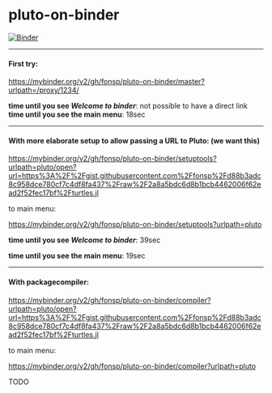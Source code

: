 # pluto-on-binder

[![Binder](https://mybinder.org/badge_logo.svg)](https://mybinder.org/v2/gh/fonsp/pluto-on-binder/master?urlpath=/proxy/1234/)

---

#### First try:

https://mybinder.org/v2/gh/fonsp/pluto-on-binder/master?urlpath=/proxy/1234/

**time until you see _Welcome to binder_**: not possible to have a direct link
**time until you see the main menu**: 18sec

---

#### With more elaborate setup to allow passing a URL to Pluto: (we want this)

https://mybinder.org/v2/gh/fonsp/pluto-on-binder/setuptools?urlpath=pluto/open?url=https%3A%2F%2Fgist.githubusercontent.com%2Ffonsp%2Fd88b3adc8c958dce780cf7c4df8fa437%2Fraw%2F2a8a5bdc6d8b1bcb4462006f62ead2f52fec17bf%2Fturtles.jl

to main menu:

https://mybinder.org/v2/gh/fonsp/pluto-on-binder/setuptools?urlpath=pluto

**time until you see _Welcome to binder_**: 39sec

**time until you see the main menu**: 19sec

---

#### With packagecompiler:

https://mybinder.org/v2/gh/fonsp/pluto-on-binder/compiler?urlpath=pluto/open?url=https%3A%2F%2Fgist.githubusercontent.com%2Ffonsp%2Fd88b3adc8c958dce780cf7c4df8fa437%2Fraw%2F2a8a5bdc6d8b1bcb4462006f62ead2f52fec17bf%2Fturtles.jl

to main menu:

https://mybinder.org/v2/gh/fonsp/pluto-on-binder/compiler?urlpath=pluto

TODO
